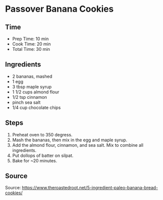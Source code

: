 # Passover Banana Cookies

## Time

- Prep Time: 10 min
- Cook Time: 20 min
- Total Time: 30 min

## Ingredients

- 2 bananas, mashed
- 1 egg
- 3 tbsp maple syrup
- 1 1/2 cups almond flour
- 1/2 tsp cinnamon
- pinch sea salt
- 1/4 cup chocolate chips

## Steps

1. Preheat oven to 350 degress.
2. Mash the bananas, then mix in the egg and maple syrup.
3. Add the almond flour, cinnamon, and sea salt. Mix to combine all ingredients.
4. Put dollops of batter on silpat.
5. Bake for ~20 minutes.

## Source

Source: <https://www.theroastedroot.net/5-ingredient-paleo-banana-bread-cookies/>
